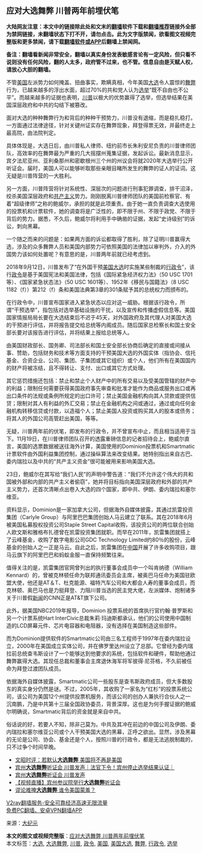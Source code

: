  <h2>应对大选舞弊 川普两年前埋伏笔</h2> <p class="notice"><b>大陆网友注意：本文中的链接除此处和文末的<a href="https://github.com/bannedbook/fanqiang" >翻墙</a>软件下载和<a href="https://github.com/killgcd/justmysocks/blob/master/README.md">翻墙推荐</a>链接外全部为禁网链接，未翻墙状态下打不开，请勿点击。此为文字版禁闻，欲看图文视频完整版和更多禁闻，请下载<a href="https://github.com/bannedbook/fanqiang">翻墙软件或APP</a>后翻墙上禁闻网。</p><p>备注：翻墙看新闻非常安全，翻墙以真实身份发表敏感言论有一定风险，但只看不说则没有任何风险，翻的人太多，政府管不过来，也不管。信息自由是天赋人权，请放心大胆的翻墙。</b></p>  <div class="entry"> <p></p> <p>不管<a href="https://www.bannedbook.org/bnews/tag/%e7%be%8e%e5%9b%bd/" class="st_tag internal_tag" rel="tag" title="标签 美国 下的日志">美国</a>左派势力如何掩盖、扭曲事实，欺瞒真相，今年美国<a href="https://www.bannedbook.org/bnews/tag/%e5%a4%a7%e9%80%89/" class="st_tag internal_tag" rel="tag" title="标签 大选 下的日志">大选</a>令人震惊的<a href="https://www.bannedbook.org/bnews/tag/%E8%88%9E%E5%BC%8A/" class="st_tag internal_tag" rel="tag" title="标签 舞弊 下的日志">舞弊</a>行为，已越来越多的浮出水面，超过70%的共和党人认为<a href="https://www.bannedbook.org/bnews/tag/%e9%80%89%e4%b8%be/" class="st_tag internal_tag" rel="tag" title="标签 选举 下的日志">选举</a>“既不自由也不公平”。而越来越多的证据也表明，<a href="https://www.bannedbook.org/bnews/tag/%e5%b7%9d%e6%99%ae/" class="st_tag internal_tag" rel="tag" title="标签 川普 下的日志">川普</a>以极大的优势赢得了选举，但选举结果在美国深层政府和中共的勾结下被篡改。</p> <p>面对大选的种种舞弊行为和背后的种种干预势力，川普没有退缩，而是稳扎稳打。一方面通过法律途径，针对关键州证实存在舞弊现象，拜登得票无效，并最终走上最高院，由法院判定。</p> <p>具体体现是，大选日后，由川普私人律师、纽约前市长朱利安尼负责的川普律师团队，高效率的在舞弊最为严重的几大摇摆州蒐集证据，发起诉讼。最新消息显示，宾夕法尼亚州、亚利桑那州和密歇根州三个州的州议会将就2020年大选举行公开听证会。届时，美国人可以能够听取那些亲眼目睹所发生的舞弊的证人的证词。这无疑是川普阵营的一大胜利。</p>  <p>另一方面，川普阵营将针对系统性、深层次的问题进行刑事犯罪调查，排干沼泽，绞杀美国深层政府和<span class='wp_keywordlink'><a href="https://www.bannedbook.org/forum2/topic6177.html" title="《共产主义的终极目的》" target="_blank">共产主义</a></span>势力。刚刚脱离川普律师团队的美国前检察官、有着“超级律师”之称的鲍威尔，承担的就是此项重责。由于她一直负责调查大选使用的投票机和计票软件，她的调查将是广泛性的，即不限于州、不限于政党、不限于背后的势力。据悉，不久后，鲍威尔将利用手中确凿的证据，发起“史诗级别”的诉讼，刺向黑幕。</p> <p>一个随之而来的问题是：如果两方面的诉讼都取得了胜利，除了证明川普赢得大选，涉及的众多舞弊人员和美国内部势力可依照美国的法律加以审判外，介入的外国势力该如何处置呢？有意思的是，川普两年前就已经考虑到。</p> <p>2018年9月12日，川普发布了“在外国干预<a href="https://www.bannedbook.org/bnews/tag/%e7%be%8e%e5%9b%bd%e5%a4%a7%e9%80%89/" class="st_tag internal_tag" rel="tag" title="标签 美国大选 下的日志">美国大选</a>时实施某些制裁的<a href="https://www.bannedbook.org/bnews/tag/%E8%A1%8C%E6%94%BF%E4%BB%A4/" class="st_tag internal_tag" rel="tag" title="标签 行政令 下的日志">行政令</a>”，该行<a href="https://www.bannedbook.org/bnews/tag/%E6%94%BF%E4%BB%A4/" class="st_tag internal_tag" rel="tag" title="标签 政令 下的日志">政令</a>是基于美国宪法和美国法律，包括《国际紧急经济权力法》（50 USC 1701等）、《国家紧急状态法》（50 USC 1601等）、1952年《移民与国籍法》（8 USC 1182（f））第212（f）条和美国法典第3章的301条赋予其的总统权力而颁布的。</p> <p>在行政令中，川普宣布国家进入紧急状态以应对这一威胁。根据该行政令，所谓“干预选举”，指包括对选举基础设施的干扰，以及宣传和传播虚假信息等。美国国家情报局局长要在大选结束后不迟于45天，对外国政府及其代理人对美国大选的干预进行评估，并将报告提交给总统等内阁成员。随后国家总检察长和国土安全部长要对该报告进行评估，并将结果上报给总统等人。</p>  <p>由美国财政部长、国务卿、司法部长和国土安全部长协商后确定的直接或间接从事、赞助，包括财务和技术等方面支持的干预美国大选的外国实体（指协会、信托基金、合资企业、公司、集团、子集团或其它组织）或个人，他们所有在美国国内的财产将被冻结，且不得转让、支付、出口或其它方式处理。</p> <p>其它惩罚措施还包括：禁止和禁止个人财产中的所有交易以及受美国管辖的财产中的利益；限制任何需要获得美国政府事先审查和批准才能作为商品或服务出口或再出口条件的法规或条例所规定的出口许可；禁止美国金融机构向其人贷款或提供信贷；限制对其人有利益的外汇交易；禁止在金融机构之间或通过，通过或向任何金融机构转移信贷或付款，以造福个人；禁止美国人投资或购买其人的股本或债务；将其人的外国公司高管赶出美国，等等。</p> <p>无疑，川普两年前的伏笔，即发布的行政令，并不曾宣布中止，而且相当适用于当下。11月19日，在川普律师团队召开的透露重磅信息的记者招待会上，鲍威尔直言，美国的选票数据被送往海外计算，美国使用的Dominion投票机和Smartmatic计票软件由外国利益集团控制，通过操纵算法来改变结果。她特别指出来自古巴、委内瑞拉以及中共的“共产主义资金”很可能被用来影响美国大选。</p> <p>23日，鲍威尔在其写给“我们人民”的声明中警告道：“我们不允许这个伟大的共和国被外部和内部的共产主义者偷窃”，她并将目标指向美国深层政府和外部的共产主义势力，还首次清晰点出卷入大选的四个国家，即中共、伊朗、委内瑞拉和塞尔维亚。</p>  <p>资料显示，Dominion是一家加拿大公司，但据海外自媒体披露，其通过凯雷投资集团（Carlyle Group）与阿里巴巴集团创始人马云建立了联系。其在2018年6月被美国私募股权投资公司Staple Street Capital收购，该投资公司的两位联合创始人欧文斯和雅格布扎德曾在凯雷投资集团就职。而早在2011年，凯雷集团就搭上了云峰基金，收购了数字电影公司GDC Technology Limited约80％的股份，云峰基金的创始人之一正是马云。自此之后，凯雷集团在<span class='wp_keywordlink_affiliate'><a href="https://www.bannedbook.org/" title="中国" target="_blank">中国</a></span>开展了许多收购项目，跟马云旗下的阿里巴巴和蚂蚁金服一直保持频繁往来。</p> <p>值得关注的是，凯雷集团官网曾列出的执行董事会成员中一个叫肯纳德（William Kennard）的，曾被克林顿任命为联邦通讯委员会主席，被奥巴马任命为美国驻欧盟大使，他还是AT＆T、杜克能源、福特汽车公司和大都会人寿的董事会成员，而克林顿、奥巴马也是力挺拜登、力阻川普当选的民主党大佬，左派媒体、炮制诸多关于川普假<span class='wp_keywordlink_affiliate'><a href="https://www.bannedbook.org/" title="新闻">新闻</a></span>的CNN正是AT&amp;T旗下公司。</p> <p>此外，据美国NBC2019年报导，Dominion 投票系统的首席执行官约翰·普罗斯和另一个计票系统Hart InterCivic总裁朱莉‧玛迪斯都承认，他们的公司使用中国制造的LCD屏幕元件、芯片电容器和电阻器，没有选择在美国制造这些部件。</p> <p>而为Dominion提供软件的Smartmatic公司由三名工程师于1997年在委内瑞拉设立，2000年在美国成立实体公司，并在佛罗里达州设立了总部。它曾经为委内瑞拉前总统查韦斯设计了一个能够达到他要求的系统，包括软件和硬件，帮助他通过舞弊赢得大选。其现任总裁和董事会主席退休海军将军彼得·尼芬格，不久前被任命为拜登过渡团队成员。</p>  <p>依据海外自媒体披露，Smartmatic公司一些股东是查韦斯政府成员，但大多数股东的真实身分仍然是谜。不过，2005年，其收购了一家名为“红杉”的投票系统公司，该公司为美国12个州提供投票机服务，而该公司的创办人兼执行合伙人之一沉南鹏，乃是中共第十三届全国政协委员，背景深厚。这也是为何手握证据的鲍威尔明确说，Smartmatic背后的资金就是来自中共。</p> <p>俗话说的好，若要人不知，除非己莫为。中共及其冲在前边的中国公司及伊朗、委内瑞拉和塞尔维亚公司或个人干预美国大选的黑幕，正呼之欲出。显然，涉及黑幕的无论是公司、协会、基金还是个人，按照川普的行政令，都是无法逃脱制裁的，只不过争个时间早晚。</p> <ul class='op-related-articles' title='相关阅读'> <li><a href='https://www.bannedbook.org/bnews/comments/20201126/1437545.html' target='_blank'>文昭时评：若默认<b>大选舞弊</b> 美国将不再是美国</a></li> <li><a href='https://www.bannedbook.org/bnews/taiwannews/20201126/1437287.html' target='_blank'>宾州<b>大选舞弊</b>听证会 川普发声｜法官下令！宾州停止选举结果认证｜</a></li> <li><a href='https://www.bannedbook.org/bnews/bannedvideo/20201126/1437227.html' target='_blank'>宾州<b>大选舞弊</b>听证会 川普发声</a></li> <li><a href='https://www.bannedbook.org/bnews/comments/20201126/1437080.html' target='_blank'>【视频直播】宾州参议院举行<b>大选舞弊</b>听证会</a></li> <li><a href='https://www.bannedbook.org/bnews/ssgc/20201125/1436985.html' target='_blank'>谬论难掩<b>大选舞弊</b> 谁令美国蒙羞？</a></li> </ul> <p class="texttj"> <a href="https://www.bannedbook.org/forum23/topic22702.html" target="_blank">V2ray翻墙服务-安全可靠经济高速无限流量</a><br/> <a href="https://github.com/bannedbook/fanqiang/wiki/%E7%A6%81%E9%97%BB%E7%BD%91%E5%AE%89%E5%8D%93%E7%BF%BB%E5%A2%99%E6%96%B0%E9%97%BBAPP" target="_blank">免费PC翻墙、安卓VPN翻墙APP</a></p><p>来源：<span class='wp_keywordlink_affiliate'><a href="http://www.epochtimes.com/" title="大纪元" target="_blank">大纪元</a></span></p><a name='sharetosocial'></a>       <div><b>本文的图文或视频完整版</b>：<a href='https://www.bannedbook.org/bnews/cbnews/20201126/1437496.html'>应对大选舞弊 川普两年前埋伏笔</a></div>  </div><!--END ENTRY--> <div class="postfooter"> <div>本文标签：<a href="https://www.bannedbook.org/bnews/tag/%e5%a4%a7%e9%80%89/" rel="tag">大选</a>, <a href="https://www.bannedbook.org/bnews/tag/%E5%A4%A7%E9%80%89%E8%88%9E%E5%BC%8A/" rel="tag">大选舞弊</a>, <a href="https://www.bannedbook.org/bnews/tag/%e5%b7%9d%e6%99%ae/" rel="tag">川普</a>, <a href="https://www.bannedbook.org/bnews/tag/%E6%94%BF%E4%BB%A4/" rel="tag">政令</a>, <a href="https://www.bannedbook.org/bnews/tag/%e7%be%8e%e5%9b%bd/" rel="tag">美国</a>, <a href="https://www.bannedbook.org/bnews/tag/%e7%be%8e%e5%9b%bd%e5%a4%a7%e9%80%89/" rel="tag">美国大选</a>, <a href="https://www.bannedbook.org/bnews/tag/%E8%88%9E%E5%BC%8A/" rel="tag">舞弊</a>, <a href="https://www.bannedbook.org/bnews/tag/%E8%A1%8C%E6%94%BF%E4%BB%A4/" rel="tag">行政令</a>, <a href="https://www.bannedbook.org/bnews/tag/%e9%80%89%e4%b8%be/" rel="tag">选举</a></div>  </div><!--END POSTFOOTER--> 